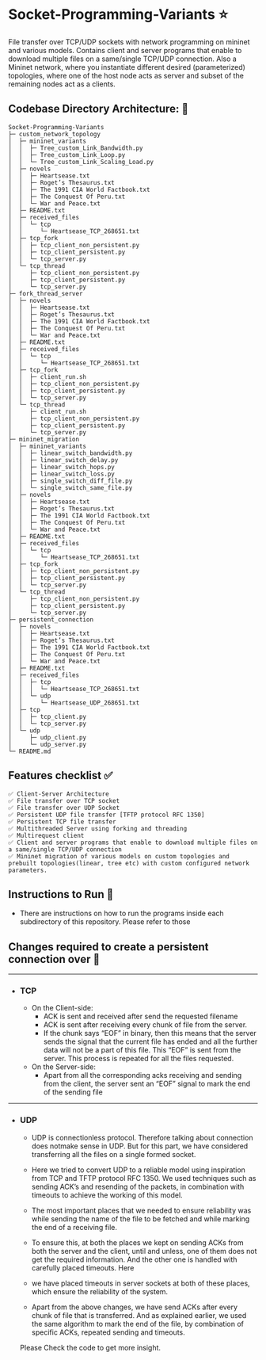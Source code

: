 # Socket-Programming-Variants ⭐

File transfer over TCP/UDP sockets with network programming on mininet and various models. Contains client and server programs that enable to download multiple files on a same/single TCP/UDP connection. Also a Mininet network, where you instantiate different desired (parameterized) topologies, where one of the host node acts as server and subset of the remaining nodes act as a clients.


## Codebase Directory Architecture: 📁

```
Socket-Programming-Variants
├─ custom_network_topology
│  ├─ mininet_variants
│  │  ├─ Tree_custom_Link_Bandwidth.py
│  │  ├─ Tree_custom_Link_Loop.py
│  │  └─ Tree_custom_Link_Scaling_Load.py
│  ├─ novels
│  │  ├─ Heartsease.txt
│  │  ├─ Roget’s Thesaurus.txt
│  │  ├─ The 1991 CIA World Factbook.txt
│  │  ├─ The Conquest Of Peru.txt
│  │  └─ War and Peace.txt
│  ├─ README.txt
│  ├─ received_files
│  │  └─ tcp
│  │     └─ Heartsease_TCP_268651.txt
│  ├─ tcp_fork
│  │  ├─ tcp_client_non_persistent.py
│  │  ├─ tcp_client_persistent.py
│  │  └─ tcp_server.py
│  └─ tcp_thread
│     ├─ tcp_client_non_persistent.py
│     ├─ tcp_client_persistent.py
│     └─ tcp_server.py
├─ fork_thread_server
│  ├─ novels
│  │  ├─ Heartsease.txt
│  │  ├─ Roget’s Thesaurus.txt
│  │  ├─ The 1991 CIA World Factbook.txt
│  │  ├─ The Conquest Of Peru.txt
│  │  └─ War and Peace.txt
│  ├─ README.txt
│  ├─ received_files
│  │  └─ tcp
│  │     └─ Heartsease_TCP_268651.txt
│  ├─ tcp_fork
│  │  ├─ client_run.sh
│  │  ├─ tcp_client_non_persistent.py
│  │  ├─ tcp_client_persistent.py
│  │  └─ tcp_server.py
│  └─ tcp_thread
│     ├─ client_run.sh
│     ├─ tcp_client_non_persistent.py
│     ├─ tcp_client_persistent.py
│     └─ tcp_server.py
├─ mininet_migration
│  ├─ mininet_variants
│  │  ├─ linear_switch_bandwidth.py
│  │  ├─ linear_switch_delay.py
│  │  ├─ linear_switch_hops.py
│  │  ├─ linear_switch_loss.py
│  │  ├─ single_switch_diff_file.py
│  │  └─ single_switch_same_file.py
│  ├─ novels
│  │  ├─ Heartsease.txt
│  │  ├─ Roget’s Thesaurus.txt
│  │  ├─ The 1991 CIA World Factbook.txt
│  │  ├─ The Conquest Of Peru.txt
│  │  └─ War and Peace.txt
│  ├─ README.txt
│  ├─ received_files
│  │  └─ tcp
│  │     └─ Heartsease_TCP_268651.txt
│  ├─ tcp_fork
│  │  ├─ tcp_client_non_persistent.py
│  │  ├─ tcp_client_persistent.py
│  │  └─ tcp_server.py
│  └─ tcp_thread
│     ├─ tcp_client_non_persistent.py
│     ├─ tcp_client_persistent.py
│     └─ tcp_server.py
├─ persistent_connection
│  ├─ novels
│  │  ├─ Heartsease.txt
│  │  ├─ Roget’s Thesaurus.txt
│  │  ├─ The 1991 CIA World Factbook.txt
│  │  ├─ The Conquest Of Peru.txt
│  │  └─ War and Peace.txt
│  ├─ README.txt
│  ├─ received_files
│  │  ├─ tcp
│  │  │  └─ Heartsease_TCP_268651.txt
│  │  └─ udp
│  │     └─ Heartsease_UDP_268651.txt
│  ├─ tcp
│  │  ├─ tcp_client.py
│  │  └─ tcp_server.py
│  └─ udp
│     ├─ udp_client.py
│     └─ udp_server.py
└─ README.md

```





## Features checklist ✅

```
✅ Client-Server Architecture
✅ File transfer over TCP socket 
✅ File transfer over UDP Socket
✅ Persistent UDP file transfer [TFTP protocol RFC 1350]
✅ Persistent TCP file transfer
✅ Multithreaded Server using forking and threading 
✅ Multirequest client 
✅ Client and server programs that enable to download multiple files on a same/single TCP/UDP connection
✅ Mininet migration of various models on custom topologies and prebuilt topologies(linear, tree etc) with custom configured network parameters. 

```

## Instructions to Run :runner:

- There are instructions on how to run the programs inside each subdirectory of this repository. Please refer to those

## Changes required to create a persistent connection over 🚀
---
- ### TCP
    * On the Client-side:
        - ACK is sent and received after send the requested filename
        - ACK is sent after receiving every chunk of file from the server.
        - If the chunk says “EOF” in binary, then this means that the server sends the
        signal that the current file has ended and all the further data will not be a part
        of this file. This “EOF” is sent from the server.
        This process is repeated for all the files requested.
    * On the Server-side:
        - Apart from all the corresponding acks receiving and sending from the client,
        the server sent an “EOF” signal to mark the end of the sending file
--- 
- ### UDP 

    - UDP is connectionless protocol. Therefore talking about connection does notmake sense in UDP. But for this part, we have considered transferring all the files on a single formed socket. 

    - Here we tried to convert UDP to a reliable model using inspiration from TCP and TFTP protocol RFC 1350. We used techniques such as sending ACK’s and resending of the packets, in combination with timeouts to achieve the working of this model.

    - The most important places that we needed to ensure reliability was while
    sending the name of the file to be fetched and while marking the end of a
    receiving file.
    - To ensure this, at both the places we kept on sending ACKs from both the
    server and the client, until and unless, one of them does not get the required
    information. And the other one is handled with carefully placed timeouts. Here
    
    - we have placed timeouts in server sockets at both of these places, which ensure the reliability of the system.
    
    - Apart from the above changes, we have send ACKs after every chunk of file
    that is transferred. And as explained earlier, we used the same algorithm to
    mark the end of the file, by combination of specific ACKs, repeated sending and
    timeouts.

    Please Check the code to get more insight. 